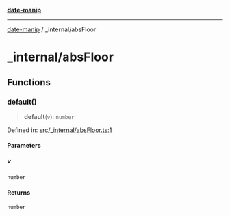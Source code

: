 [**date-manip**](../index.md)

***

[date-manip](../modules.md) / \_internal/absFloor

# \_internal/absFloor

## Functions

### default()

> **default**(`v`): `number`

Defined in: [src/\_internal/absFloor.ts:1](https://github.com/fengxinming/date-manip/blob/74162e61fff73f0ace27e57ce0b5395775c035f2/src/_internal/absFloor.ts#L1)

#### Parameters

##### v

`number`

#### Returns

`number`
